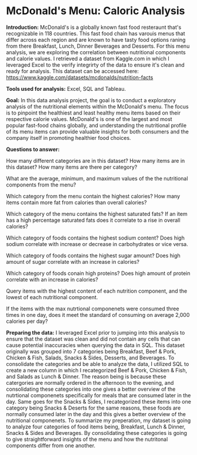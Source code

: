 # McDonald's Menu: Caloric Analysis

**Introduction:** McDonald's is a globally known fast food resteraunt that's recognizable in 118 countries. This fast food chain has varouis menus that differ across each region and are known to have tasty food options raning from there Breakfast, Lunch, Dinner Beverages and Desserts. For this menu analysis, we are exploring the correlation between nutritional components and calorie values. I retrieved a dataset from Kaggle.com in which I leveraged Excel to the verify integrirty of the data to ensure it's clean and ready for analysis. This dataset can be accessed here: https://www.kaggle.com/datasets/mcdonalds/nutrition-facts 

**Tools used for analysis:** Excel, SQL and Tableau.

**Goal:** In this data analysis project, the goal is to conduct a exploratory analysis of the nutritional elements within the McDonald's menu. The focus is to pinpoint the healthiest and least healthy menu items based on their respective calorie values. McDonald's is one of the largest and most popular fast-food chains globally, and understanding the nutritional profile of its menu items can provide valuable insights for both consumers and the company itself in promoting healthier food choices.

**Questions to answer:**

How many different categories are in this dataset? How many items are in this dataset? How many items are there per category?

What are the average, minimum, and maximum values of the the nutritional components from the menu?

Which category from the menu contain the highest calories? How many items contain more fat from calories than overall calories?

Which category of the menu contains the highest saturated fats? If an item has a high percentage saturated fats does it correlate to a rise in overall calories?

Which category of foods contains the highest sodium content? Does high sodium correlate with increase or decrease in carbohydrates or vice versa.

Which category of foods contains the highest sugar amount? Does high amount of sugar correlate with an increase in calories? 

Which category of foods conain high proteins? Does high amount of protein correlate with an increase in calories?

Query items with the highest content of each nutrition component, and the lowest of each nutritional component.

If the items with the max nutrtional componenets were consumed three times in one day, does it meet the standard of consuming on average 2,000 calories per day?

**Preparing the data:** I leveraged Excel prior to jumping into this analysis to ensure that the dataset was clean and did not contain any cells that can cause potential inaccuracies when querying the data in SQL. This dataset originally was grouped into 7 categories being Breakfast, Beef & Pork, Chicken & Fish, Salads, Snacks & Sides, Desserts, and Beverages. To consolidate the categories and be able to analyze the data, I utilized SQL to create a new column in which I recategorized Beef & Pork, Chicken & Fish, and Salads as Lunch & Dinner. The reason being is because these catergories are normally ordered in the afternoon to the evening, and consolidating these categories into one gives a better overview of the nutrtional componenets specifically for meals that are consumed later in the day. Same goes for the Snacks & Sides, I recategorized these items into one category being Snacks & Deserts for the same reasons, these foods are normally consumed later in the day and this gives a better overview of the nutritional componenets. To summarize my preperation, my dataset is going to analyze four categories of food items being, Breakfast, Lunch & Dinner, Snacks & Sides and Beverages. By consolidating these categories is going to give straightforward insights of the menu and how the nutritonal components differ from one another.
